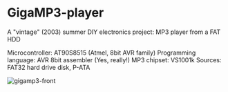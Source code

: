 # GigaMP3-player
A "vintage" (2003) summer DIY electronics project: MP3 player from a FAT HDD

Microcontroller: AT90S8515 (Atmel, 8bit AVR family)
Programming language: AVR 8bit assembler (Yes, really!)
MP3 chipset: VS1001k
Sources: FAT32 hard drive disk, P-ATA

![gigamp3-front](https://user-images.githubusercontent.com/5497818/128731774-56d5250f-783a-4475-84c0-c7ed2557d80c.png)
